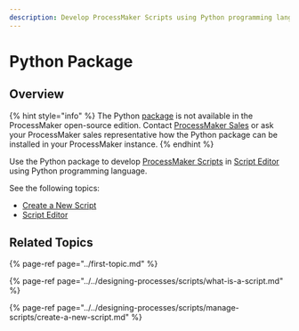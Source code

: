 ```yaml
---
description: Develop ProcessMaker Scripts using Python programming language.
---
```


# Python Package

## Overview

{% hint style="info" %}
The Python [package](../first-topic.md) is not available in the ProcessMaker open-source edition. Contact [ProcessMaker Sales](https://www.processmaker.com/contact/) or ask your ProcessMaker sales representative how the Python package can be installed in your ProcessMaker instance.
{% endhint %}

Use the Python package to develop [ProcessMaker Scripts](../../designing-processes/scripts/what-is-a-script.md) in [Script Editor](../../designing-processes/scripts/script-editor.md) using Python programming language.

See the following topics:

* [Create a New Script](../../designing-processes/scripts/manage-scripts/create-a-new-script.md#create-a-new-processmaker-script)
* [Script Editor](../../designing-processes/scripts/script-editor.md)

## Related Topics

{% page-ref page="../first-topic.md" %}

{% page-ref page="../../designing-processes/scripts/what-is-a-script.md" %}

{% page-ref page="../../designing-processes/scripts/manage-scripts/create-a-new-script.md" %}

